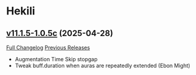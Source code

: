 # Hekili

## [v11.1.5-1.0.5c](https://github.com/Hekili/hekili/tree/v11.1.5-1.0.5c) (2025-04-28)
[Full Changelog](https://github.com/Hekili/hekili/compare/v11.1.5-1.0.5b...v11.1.5-1.0.5c) [Previous Releases](https://github.com/Hekili/hekili/releases)

- Augmentation Time Skip stopgap  
- Tweak buff.duration when auras are repeatedly extended (Ebon Might)  
